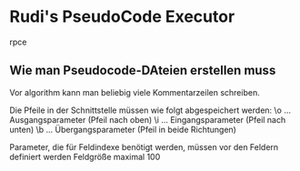 # Rudi's PseudoCode Executor 
rpce

## Wie man Pseudocode-DAteien erstellen muss
Vor algorithm kann man beliebig viele Kommentarzeilen schreiben.

Die Pfeile in der Schnittstelle müssen wie folgt abgespeichert werden:
    \o ... Ausgangsparameter (Pfeil nach oben)
    \i ... Eingangsparameter (Pfeil nach unten)
    \b ... Übergangsparameter (Pfeil in beide Richtungen)

Parameter, die für Feldindexe benötigt werden, müssen vor den Feldern definiert werden
Feldgröße maximal 100